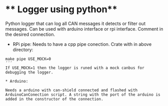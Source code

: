 # ** Logger using python**

Python logger that can log all CAN messages it detects or filter out messages. Can be used with arduino interface or rpi interface. Comment in the desired connection. 

* RPi pipe:
Needs to have a cpp pipe conection. Crate with in above directory:
```shell
make pipe USE_MOCK=0
´´´ 
If USE_MOCK=1 then the logger is runed with a mock canbus for debugging the logger.

* Arduino:

Needs a arduino with can-shield connected and flashed with ArduinoCanConection script. A string with the port of the arduino is added in the constructor of the connection.

